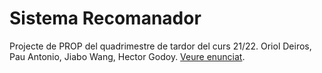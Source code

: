 # Sistema Recomanador

Projecte de PROP del quadrimestre de tardor del curs 21/22. Oriol Deiros, Pau Antonio, Jiabo Wang, Hector Godoy. [Veure enunciat](https://www.cs.upc.edu/prop/data/uploads/enunciatt2122.pdf).
